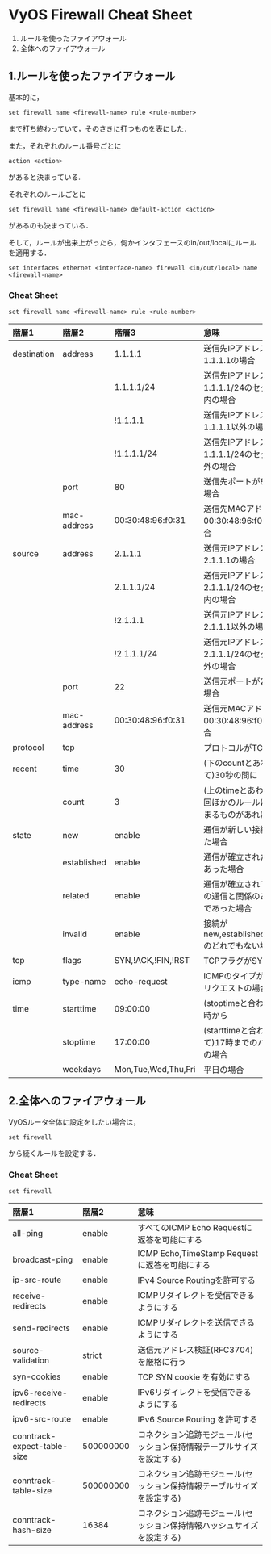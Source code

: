 # VyOS Firewall Cheat Sheet

1. ルールを使ったファイアウォール  
2. 全体へのファイアウォール

## 1.ルールを使ったファイアウォール

基本的に，  
```
set firewall name <firewall-name> rule <rule-number>
```
まで打ち終わっていて，そのさきに打つものを表にした．  

また，それぞれのルール番号ごとに  
```
action <action>
```
があると決まっている.  

それぞれのルールごとに  
```
set firewall name <firewall-name> default-action <action>
```
があるのも決まっている．

そして，ルールが出来上がったら，何かインタフェースのin/out/localにルールを適用する．  
```
set interfaces ethernet <interface-name> firewall <in/out/local> name <firewall-name>
```

### Cheat Sheet

```
set firewall name <firewall-name> rule <rule-number>
```

|階層1|階層2|階層3|意味|
|:-|:-|:-|:-|
|destination|address|1.1.1.1|送信先IPアドレスが1.1.1.1の場合|
|||1.1.1.1/24|送信先IPアドレスが1.1.1.1/24のセグメント内の場合|
|||!1.1.1.1|送信先IPアドレスが1.1.1.1以外の場合|
|||!1.1.1.1/24|送信先IPアドレスが1.1.1.1/24のセグメント外の場合|
||port|80|送信先ポートが80番の場合|
||mac-address|00:30:48:96:f0:31|送信先MACアドレスが00:30:48:96:f0:31の場合|
|source|address|2.1.1.1|送信元IPアドレスが2.1.1.1の場合|
|||2.1.1.1/24|送信元IPアドレスが2.1.1.1/24のセグメント内の場合|
|||!2.1.1.1|送信元IPアドレスが2.1.1.1以外の場合|
|||!2.1.1.1/24|送信元IPアドレスが2.1.1.1/24のセグメント外の場合|
||port|22|送信元ポートが22番の場合|
||mac-address|00:30:48:96:f0:31|送信元MACアドレスが00:30:48:96:f0:31の場合|
|protocol|tcp||プロトコルがTCPの場合|
|recent|time|30|(下のcountとあわせて)30秒の間に|
||count|3|(上のtimeとあわせて)3回ほかのルールに当てはまるものがあれば|
|state|new|enable|通信が新しい接続であった場合|
||established|enable|通信が確立された接続であった場合|
||related|enable|通信が確立されている別の通信と関係のある接続であった場合|
||invalid|enable|接続がnew,established,relatedのどれでもない場合|
|tcp|flags|SYN,!ACK,!FIN,!RST|TCPフラグがSYNの場合|
|icmp|type-name|echo-request|ICMPのタイプがエコーリクエストの場合|
|time|starttime|09:00:00|(stoptimeと合わせて)9時から|
||stoptime|17:00:00|(starttimeと合わせて)17時までのパケットの場合|
||weekdays|Mon,Tue,Wed,Thu,Fri|平日の場合|

## 2.全体へのファイアウォール

VyOSルータ全体に設定をしたい場合は，
```
set firewall
```
から続くルールを設定する．


### Cheat Sheet

```
set firewall 
```


|階層1|階層2|意味|
|:-|:-|:-|
|all-ping|enable|すべてのICMP Echo Requestに返答を可能にする|
|broadcast-ping|enable|ICMP Echo,TimeStamp Request に返答を可能にする|
|ip-src-route|enable|IPv4 Source Routingを許可する|
|receive-redirects|enable|ICMPリダイレクトを受信できるようにする|
|send-redirects|enable|ICMPリダイレクトを送信できるようにする|
|source-validation|strict|送信元アドレス検証(RFC3704)を厳格に行う|
|syn-cookies|enable|TCP SYN cookie を有効にする|
|ipv6-receive-redirects|enable|IPv6リダイレクトを受信できるようにする|
|ipv6-src-route|enable|IPv6 Source Routing を許可する|
|conntrack-expect-table-size|500000000|コネクション追跡モジュール(セッション保持情報テーブルサイズを設定する)|
|conntrack-table-size|500000000|コネクション追跡モジュール(セッション保持情報テーブルサイズを設定する)|
|conntrack-hash-size|16384|コネクション追跡モジュール(セッション保持情報ハッシュサイズを設定する)|